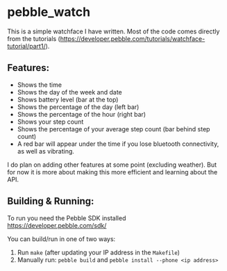 # pebble_watch

This is a simple watchface I have written. Most of the code comes directly from the tutorials (<https://developer.pebble.com/tutorials/watchface-tutorial/part1/>).

## Features:

* Shows the time
* Shows the day of the week and date
* Shows battery level (bar at the top)
* Shows the percentage of the day (left bar)
* Shows the percentage of the hour (right bar)
* Shows your step count
* Shows the percentage of your average step count (bar behind step count)
* A red bar will appear under the time if you lose bluetooth connectivity, as well as vibrating.

I do plan on adding other features at some point (excluding weather). But for now it is more about making this more efficient and learning about the API.

## Building & Running:

To run you need the Pebble SDK installed <https://developer.pebble.com/sdk/>

You can build/run in one of two ways:

1. Run `make` (after updating your IP address in the `Makefile`)
2. Manually run: `pebble build` and `pebble install --phone <ip address>`

